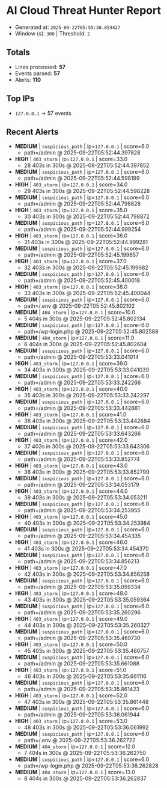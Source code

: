 # AI Cloud Threat Hunter Report

- Generated at: `2025-09-22T05:55:30.859427`
- Window (s): `300`  |  Threshold: `2`

## Totals
- Lines processed: **57**
- Events parsed: **57**
- Alerts: **110**

## Top IPs
- `127.0.0.1` → 57 events

## Recent Alerts
- **MEDIUM** | `suspicious_path` | ip=`127.0.0.1` | score=6.0
  - path=/admin @ 2025-09-22T05:52:44.397828
- **HIGH** | `403_storm` | ip=`127.0.0.1` | score=33.0
  - 28 403s in 300s @ 2025-09-22T05:52:44.397852
- **MEDIUM** | `suspicious_path` | ip=`127.0.0.1` | score=6.0
  - path=/admin @ 2025-09-22T05:52:44.598199
- **HIGH** | `403_storm` | ip=`127.0.0.1` | score=34.0
  - 29 403s in 300s @ 2025-09-22T05:52:44.598228
- **MEDIUM** | `suspicious_path` | ip=`127.0.0.1` | score=6.0
  - path=/admin @ 2025-09-22T05:52:44.798828
- **HIGH** | `403_storm` | ip=`127.0.0.1` | score=35.0
  - 30 403s in 300s @ 2025-09-22T05:52:44.798872
- **MEDIUM** | `suspicious_path` | ip=`127.0.0.1` | score=6.0
  - path=/admin @ 2025-09-22T05:52:44.999254
- **HIGH** | `403_storm` | ip=`127.0.0.1` | score=36.0
  - 31 403s in 300s @ 2025-09-22T05:52:44.999281
- **MEDIUM** | `suspicious_path` | ip=`127.0.0.1` | score=6.0
  - path=/admin @ 2025-09-22T05:52:45.199657
- **HIGH** | `403_storm` | ip=`127.0.0.1` | score=37.0
  - 32 403s in 300s @ 2025-09-22T05:52:45.199682
- **MEDIUM** | `suspicious_path` | ip=`127.0.0.1` | score=6.0
  - path=/admin @ 2025-09-22T05:52:45.400018
- **HIGH** | `403_storm` | ip=`127.0.0.1` | score=38.0
  - 33 403s in 300s @ 2025-09-22T05:52:45.400044
- **MEDIUM** | `suspicious_path` | ip=`127.0.0.1` | score=6.0
  - path=/.env @ 2025-09-22T05:52:45.802102
- **MEDIUM** | `404_storm` | ip=`127.0.0.1` | score=10.0
  - 5 404s in 300s @ 2025-09-22T05:52:45.802134
- **MEDIUM** | `suspicious_path` | ip=`127.0.0.1` | score=6.0
  - path=/wp-login.php @ 2025-09-22T05:52:45.802588
- **MEDIUM** | `404_storm` | ip=`127.0.0.1` | score=11.0
  - 6 404s in 300s @ 2025-09-22T05:52:45.802604
- **MEDIUM** | `suspicious_path` | ip=`127.0.0.1` | score=6.0
  - path=/admin @ 2025-09-22T05:53:33.041014
- **HIGH** | `403_storm` | ip=`127.0.0.1` | score=39.0
  - 34 403s in 300s @ 2025-09-22T05:53:33.041039
- **MEDIUM** | `suspicious_path` | ip=`127.0.0.1` | score=6.0
  - path=/admin @ 2025-09-22T05:53:33.242266
- **HIGH** | `403_storm` | ip=`127.0.0.1` | score=40.0
  - 35 403s in 300s @ 2025-09-22T05:53:33.242297
- **MEDIUM** | `suspicious_path` | ip=`127.0.0.1` | score=6.0
  - path=/admin @ 2025-09-22T05:53:33.442661
- **HIGH** | `403_storm` | ip=`127.0.0.1` | score=41.0
  - 36 403s in 300s @ 2025-09-22T05:53:33.442684
- **MEDIUM** | `suspicious_path` | ip=`127.0.0.1` | score=6.0
  - path=/admin @ 2025-09-22T05:53:33.643266
- **HIGH** | `403_storm` | ip=`127.0.0.1` | score=42.0
  - 37 403s in 300s @ 2025-09-22T05:53:33.643306
- **MEDIUM** | `suspicious_path` | ip=`127.0.0.1` | score=6.0
  - path=/admin @ 2025-09-22T05:53:33.852774
- **HIGH** | `403_storm` | ip=`127.0.0.1` | score=43.0
  - 38 403s in 300s @ 2025-09-22T05:53:33.852799
- **MEDIUM** | `suspicious_path` | ip=`127.0.0.1` | score=6.0
  - path=/admin @ 2025-09-22T05:53:34.053179
- **HIGH** | `403_storm` | ip=`127.0.0.1` | score=44.0
  - 39 403s in 300s @ 2025-09-22T05:53:34.053211
- **MEDIUM** | `suspicious_path` | ip=`127.0.0.1` | score=6.0
  - path=/admin @ 2025-09-22T05:53:34.253955
- **HIGH** | `403_storm` | ip=`127.0.0.1` | score=45.0
  - 40 403s in 300s @ 2025-09-22T05:53:34.253984
- **MEDIUM** | `suspicious_path` | ip=`127.0.0.1` | score=6.0
  - path=/admin @ 2025-09-22T05:53:34.454335
- **HIGH** | `403_storm` | ip=`127.0.0.1` | score=46.0
  - 41 403s in 300s @ 2025-09-22T05:53:34.454370
- **MEDIUM** | `suspicious_path` | ip=`127.0.0.1` | score=6.0
  - path=/admin @ 2025-09-22T05:53:34.856213
- **HIGH** | `403_storm` | ip=`127.0.0.1` | score=47.0
  - 42 403s in 300s @ 2025-09-22T05:53:34.856258
- **MEDIUM** | `suspicious_path` | ip=`127.0.0.1` | score=6.0
  - path=/admin @ 2025-09-22T05:53:35.059334
- **HIGH** | `403_storm` | ip=`127.0.0.1` | score=48.0
  - 43 403s in 300s @ 2025-09-22T05:53:35.059364
- **MEDIUM** | `suspicious_path` | ip=`127.0.0.1` | score=6.0
  - path=/admin @ 2025-09-22T05:53:35.260296
- **HIGH** | `403_storm` | ip=`127.0.0.1` | score=49.0
  - 44 403s in 300s @ 2025-09-22T05:53:35.260327
- **MEDIUM** | `suspicious_path` | ip=`127.0.0.1` | score=6.0
  - path=/admin @ 2025-09-22T05:53:35.460730
- **HIGH** | `403_storm` | ip=`127.0.0.1` | score=50.0
  - 45 403s in 300s @ 2025-09-22T05:53:35.460757
- **MEDIUM** | `suspicious_path` | ip=`127.0.0.1` | score=6.0
  - path=/admin @ 2025-09-22T05:53:35.661088
- **HIGH** | `403_storm` | ip=`127.0.0.1` | score=51.0
  - 46 403s in 300s @ 2025-09-22T05:53:35.661116
- **MEDIUM** | `suspicious_path` | ip=`127.0.0.1` | score=6.0
  - path=/admin @ 2025-09-22T05:53:35.861423
- **HIGH** | `403_storm` | ip=`127.0.0.1` | score=52.0
  - 47 403s in 300s @ 2025-09-22T05:53:35.861448
- **MEDIUM** | `suspicious_path` | ip=`127.0.0.1` | score=6.0
  - path=/admin @ 2025-09-22T05:53:36.061944
- **HIGH** | `403_storm` | ip=`127.0.0.1` | score=53.0
  - 48 403s in 300s @ 2025-09-22T05:53:36.061992
- **MEDIUM** | `suspicious_path` | ip=`127.0.0.1` | score=6.0
  - path=/.env @ 2025-09-22T05:53:36.262722
- **MEDIUM** | `404_storm` | ip=`127.0.0.1` | score=12.0
  - 7 404s in 300s @ 2025-09-22T05:53:36.262750
- **MEDIUM** | `suspicious_path` | ip=`127.0.0.1` | score=6.0
  - path=/wp-login.php @ 2025-09-22T05:53:36.262828
- **MEDIUM** | `404_storm` | ip=`127.0.0.1` | score=13.0
  - 8 404s in 300s @ 2025-09-22T05:53:36.262837